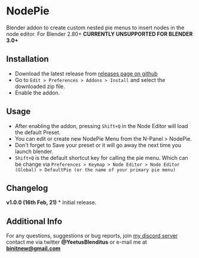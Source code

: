 NodePie
==

Blender addon to create custom nested pie menus to insert nodes in the node editor. For Blender 2.80+
**CURRENTLY UNSUPPORTED FOR BLENDER 3.0+**

Installation
--
* Download the latest release from [releases page on github]()
* Go to `Edit > Preferences > Addons > Install` and select the downloaded zip file.
* Enable the addon.

Usage
--
* After enabling the addon, pressing `Shift+Q` in the Node Editor will load the default Preset.
* You can edit or create new NodePie Menu from the N-Panel > NodePie.
* Don't forget to Save your preset or it will go away the next time you launch blender.
* `Shift+Q` is the default shortcut key for calling the pie menu. Which can be change via `Preferences > Keymap > Node Editor > Node Editor (Global) > DefaultPie (or the name of your primary pie menu)`

Changelog
--
**v1.0.0 (16th Feb, 21)** 
	* Initial release.

Additional Info
--
For any questions, suggestions or bug reports, join [my discord server](https://discord.gg/G8ajxwQuYT) contact me via twitter **@YeetusBlenditus** or e-mail me at **binitnew@gmail.com**
